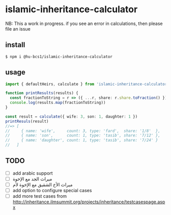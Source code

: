 # islamic-inheritance-calculator
NB: This a work in progress. if you see an error in calculations, then please file an issue

## install
```
$ npm i @hu-bcs1/islamic-inheritance-calculator
```

## usage
```typescript
import { defaultHeirs, calculate } from 'islamic-inheritance-calculator'

function printResults(results) {
  const fractionToString = r => ({ ...r, share: r.share.toFraction() })
  console.log(results.map(fractionToString))
}

const result = calculate({ wife: 3, son: 1, daughter: 1 })
printResuls(result)
//=> [
//     { name: 'wife',     count: 3, type: 'fard',  share: '1/8'  },
//     { name: 'son',      count: 1, type: 'tasib', share: '7/12' },
//     { name: 'daughter', count: 1, type: 'tasib', share: '7/24' }
//   ]
```

## TODO
- [ ] add arabic support
- [ ] ميراث الجد مع الإخوة
- [ ] ميراث الأخ الشقيق مع الإخوة لأم
- [ ] add option to configure special cases
- [ ] add more test cases from http://inheritance.ilmsummit.org/projects/inheritance/testcasespage.aspx